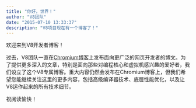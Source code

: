 ```yaml
---
title: "你好，世界！"
author: "V8团队"
date: "2015-07-10 13:33:37"
description: "V8项目现在有一个博客了！"
---
```

欢迎来到V8开发者博客！

过去，V8团队一直在[Chromium博客](https://blog.chromium.org/)上发布面向更广泛的网页开发者的博文。为了提供更多深入的文章，特别是面向那些对编程核心和虚拟机感兴趣的爱好者，我们设立了这个V8专属博客。重大内容仍然会发布在Chromium博客上，但我们希望您能继续关注这里的更多内容，包括高级编译器技术、底层性能优化，以及让V8运作起来的所有技术细节。

<!--truncate-->
祝阅读愉快！
